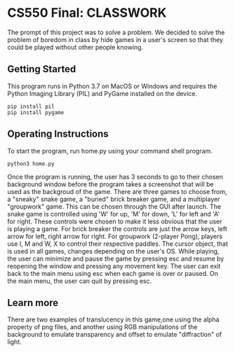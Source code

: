 # CS550 Final: CLASSWORK

The prompt of this project was to solve a problem. We decided to solve the problem of boredom in class by hide games in a user's screen so that they could be played without other people knowing. 

## Getting Started

This program runs in Python 3.7 on MacOS or Windows and requires the Python Imaging Library (PIL) and PyGame installed on the device.
```
pip install pil
pip install pygame
```

## Operating Instructions

To start the program, run home.py using your command shell program.
```
python3 home.py
```
Once the program is running, the user has 3 seconds to go to their chosen background window before the program takes a screenshot that will be used as the backgroud of the game. There are three games to choose from, a "sneaky" snake game, a "buried" brick breaker game, and a multiplayer "groupwork" game. This can be chosen through the GUI after launch. The snake game is controlled using 'W' for up, 'M' for down, 'L' for left and 'A' for right. These controls were chosen to make it less obvious that the user is playing a game. For brick breaker the controls are just the arrow keys, left arrow for left, right arrow for right. For groupwork (2-player Pong), players use I, M and W, X to control their respective paddles. The cursor object, that is used in all games, changes depending on the user's OS. While playing, the user can minimize and pause the game by pressing esc and resume by reopening the window and pressing any movement key. The user can exit back to the main menu using esc when each game is over or paused. On the main menu, the user can quit by pressing esc. 

## Learn more

There are two examples of translucency in this game,one using the alpha property of png files, and another using RGB manipulations of the background to emulate transparency and offset to emulate "diffraction" of light.